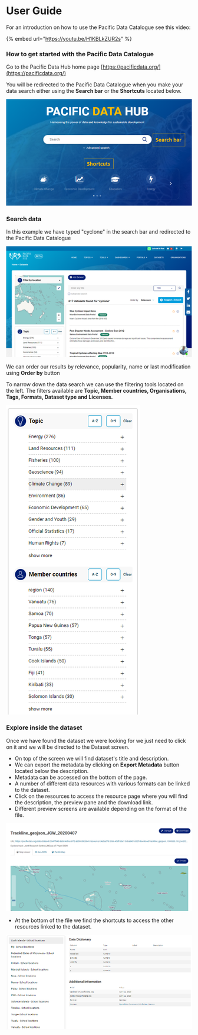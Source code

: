 # User Guide

For an introduction on how to use the Pacific Data Catalogue see this video:

{% embed url="https://youtu.be/H1KBLkZUR2s" %}

### 

### How to get started with the Pacific Data Catalogue

Go to the Pacific Data Hub home page [https://pacificdata.org/](https://pacificdata.org/)

You will be redirected to the Pacific Data Catalogue when you make your data search either using the **Search bar** or the **Shortcuts** located below.

![](../.gitbook/assets/image%20%2883%29.png)

### Search data

In this example we have typed "cyclone" in the search bar and redirected to the Pacific Data Catalogue

![](../.gitbook/assets/image%20%2881%29.png)

We can order our results by relevance, popularity, name or last modification using **Order by** button

To narrow down the data search we can use the filtering tools located on the left. The filters available are **Topic, Member countries, Organisations, Tags, Formats, Dataset type and Licenses.**

![](../.gitbook/assets/image%20%2882%29.png)

### Explore inside the dataset

Once we have found the dataset we were looking for we just need to click on it and we will be directed to the Dataset screen.

* On top of the screen we will find dataset's title and description. 
* We can export the metadata by clicking on **Export Metadata**  button located below the description.
* Metadata can be accessed on the bottom of the page.
* A number of different data resources with various formats can be linked to the dataset. 
* Click on the resources to access the resource page where you will find the description, the preview pane and the download link.
* Different preview screens are available depending on the format of the file. 



![](../.gitbook/assets/image%20%2880%29.png)

* At the bottom of the file we find the shortcuts to access the other resources linked to the dataset.

![](../.gitbook/assets/image%20%2884%29.png)

